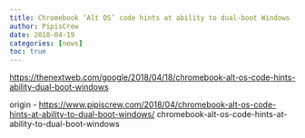 ```yaml
---
title: Chromebook ‘Alt OS’ code hints at ability to dual-boot Windows
author: PipisCrew
date: 2018-04-19
categories: [news]
toc: true
---
```


https://thenextweb.com/google/2018/04/18/chromebook-alt-os-code-hints-ability-dual-boot-windows

origin - https://www.pipiscrew.com/2018/04/chromebook-alt-os-code-hints-at-ability-to-dual-boot-windows/ chromebook-alt-os-code-hints-at-ability-to-dual-boot-windows